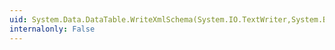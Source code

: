 ```yaml
---
uid: System.Data.DataTable.WriteXmlSchema(System.IO.TextWriter,System.Boolean)
internalonly: False
---
```

